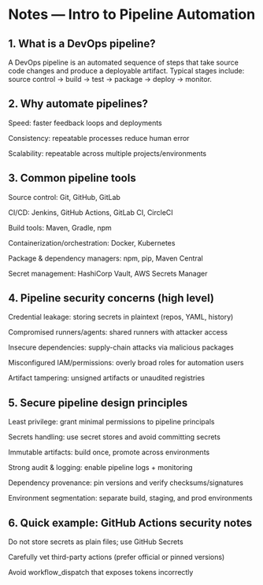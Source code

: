 # Notes — Intro to Pipeline Automation
## 1. What is a DevOps pipeline?

A DevOps pipeline is an automated sequence of steps that take source code changes and produce a deployable artifact. Typical stages include: source control -> build -> test -> package -> deploy -> monitor.

## 2. Why automate pipelines?

Speed: faster feedback loops and deployments

Consistency: repeatable processes reduce human error

Scalability: repeatable across multiple projects/environments

## 3. Common pipeline tools

Source control: Git, GitHub, GitLab

CI/CD: Jenkins, GitHub Actions, GitLab CI, CircleCI

Build tools: Maven, Gradle, npm

Containerization/orchestration: Docker, Kubernetes

Package & dependency managers: npm, pip, Maven Central

Secret management: HashiCorp Vault, AWS Secrets Manager

## 4. Pipeline security concerns (high level)

Credential leakage: storing secrets in plaintext (repos, YAML, history)

Compromised runners/agents: shared runners with attacker access

Insecure dependencies: supply-chain attacks via malicious packages

Misconfigured IAM/permissions: overly broad roles for automation users

Artifact tampering: unsigned artifacts or unaudited registries

## 5. Secure pipeline design principles

Least privilege: grant minimal permissions to pipeline principals

Secrets handling: use secret stores and avoid committing secrets

Immutable artifacts: build once, promote across environments

Strong audit & logging: enable pipeline logs + monitoring

Dependency provenance: pin versions and verify checksums/signatures

Environment segmentation: separate build, staging, and prod environments

## 6. Quick example: GitHub Actions security notes

Do not store secrets as plain files; use GitHub Secrets

Carefully vet third-party actions (prefer official or pinned versions)

Avoid workflow_dispatch that exposes tokens incorrectly
